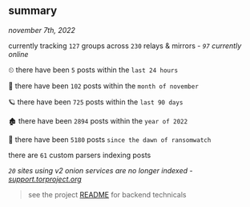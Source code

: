 
## summary
_november 7th, 2022_

currently tracking `127` groups across `230` relays & mirrors - _`97` currently online_

⏲ there have been `5` posts within the `last 24 hours`

🦈 there have been `102` posts within the `month of november`

🪐 there have been `725` posts within the `last 90 days`

🏚 there have been `2894` posts within the `year of 2022`

🦕 there have been `5180` posts `since the dawn of ransomwatch`

there are `61` custom parsers indexing posts

_`20` sites using v2 onion services are no longer indexed - [support.torproject.org](https://support.torproject.org/onionservices/v2-deprecation/)_

> see the project [README](https://github.com/joshhighet/ransomwatch#ransomwatch--) for backend technicals
